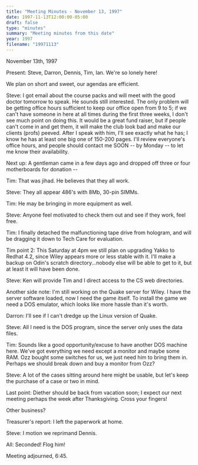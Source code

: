 ```yaml
---
title: "Meeting Minutes - November 13, 1997"
date: 1997-11-13T12:00:00-05:00
draft: false
type: "minutes"
summary: "Meeting minutes from this date"
year: 1997
filename: "19971113"
---
```


 November 13th, 1997 </p><p>
Present: Steve, Darron, Dennis, Tim, Ian. We're so lonely here! </p><p>
We plan on short and sweet, our agendas are efficient. </p><p>
Steve: I got email about the course packs and will meet with the good doctor tomorrow to speak. He sounds still interested. The only problem will be getting office hours sufficient to keep our office open from 9 to 5; if we can't have someone in here at all times during the first three weeks, I don't see much point on doing this. It would be a great fund raiser, but if people can't come in and get them, it will make the club look bad and make our clients (profs) peeved. After I speak with him, I'll see exactly what he has; I know he has at least one big one of 150-200 pages. I'll review everyone's office hours, and people should contact me SOON -- by Monday -- to let me know their availability. </p><p>
Next up: A gentleman came in a few days ago and dropped off three or four motherboards for donation -- </p><p>
Tim: That was jihad. He believes that they all work. </p><p>
Steve: They all appear 486's with 8Mb, 30-pin SIMMs. </p><p>
Tim: He may be bringing in more equipment as well. </p><p>
Steve: Anyone feel motivated to check them out and see if they work, feel free. </p><p>
</p><p>
Tim: I finally detached the malfunctioning tape drive from hologram, and will be dragging it down to Tech Care for evaluation. </p><p>
Tim point 2: This Saturday at 4pm we still plan on upgrading Yakko to Redhat 4.2, since Wiley appears more or less stable with it. I'll make a backup on Odin's scratch directory...nobody else will be able to get to it, but at least it will have been done. </p><p>
</p><p>
Steve: Ken will provide Tim and I direct access to the CS web directories. </p><p>
</p><p>
Another side note: I'm still working on the Quake server for Wiley. I have the server software loaded, now I need the game itself. To install the game we need a DOS emulator, which looks like more hassle than it's worth. </p><p>
Darron: I'll see if I can't dredge up the Linux version of Quake. </p><p>
Steve: All I need is the DOS program, since the server only uses the data files.  </p><p>
Tim: Sounds like a good opportunity/excuse to have another DOS machine here. We've got everything we need except a monitor and maybe some RAM. Ozz bought some switches for us, we just need him to bring them in. Perhaps we should break down and buy a monitor from Ozz? </p><p>
Steve: A lot of the cases sitting around here might be usable, but let's keep the purchase of a case or two in mind. </p><p>
</p><p>
Last point: Diether should be back from vacation soon; I expect our next meeting perhaps the week after Thanksgiving. Cross your fingers! </p><p>
Other business? </p><p>
Treasurer's report: I left the paperwork at home. </p><p>
Steve: I motion we reprimand Dennis. </p><p>
All: Seconded! Flog him!  </p><p>
Meeting adjourned, 6:45. </p><p>
</p>
